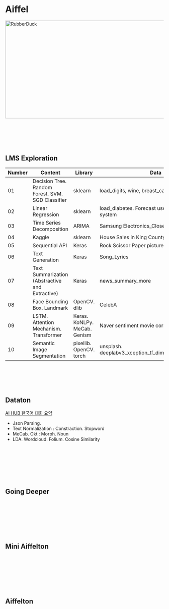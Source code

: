 
# Aiffel
<img src="https://velog.velcdn.com/images/leejaejun/post/f28d0ac3-0ff7-4489-89f6-9a161bf4cc9d/ee.png" width="600px" height="310px" title="px(픽셀) 크기 설정" alt="RubberDuck"></img><br/>
<br/><br/><br/><br/><br/>
## LMS Exploration
|Number|Content|Library|Data|
|--------------------------|---|---|---|
|01|Decision Tree. Random Forest. SVM. SGD Classifier|sklearn|load_digits, wine, breast_cancer|
|02|Linear Regression|sklearn|load_diabetes. Forecast use of a city bikeshare system|
|03|Time Series Decomposition|ARIMA|Samsung Electronics_Close, High|
|04|Kaggle|sklearn|House Sales in King County|
|05|Sequential API|Keras|Rock Scissor Paper picture|
|06|Text Generation|Keras|Song_Lyrics|
|07|Text Summarization (Abstractive and Extractive)|Keras|news_summary_more|
|08|Face Bounding Box. Landmark|OpenCV. dlib|CelebA|
|09|LSTM. Attention Mechanism. Transformer|Keras. KoNLPy. MeCab. Genism|Naver sentiment movie corpus v1.0|
|10|Semantic Image Segmentation|pixellib. OpenCV. torch|unsplash. deeplabv3_xception_tf_dim_ordering_tf_kernels|

<br/><br/><br/><br/>

## Dataton
[AI HUB 한국어 대화 요약](https://aihub.or.kr/aidata/30714)
* Json Parsing.
* Text Normalization : Constraction. Stopword
* MeCab. Okt : Morph. Noun
* LDA. Wordcloud. Folium. Cosine Similarity

<br/><br/><br/><br/><br/><br/>
## Going Deeper
<br/><br/><br/><br/><br/><br/>
## Mini Aiffelton
<br/><br/><br/><br/><br/><br/>
## Aiffelton
<br/><br/><br/><br/><br/><br/>

